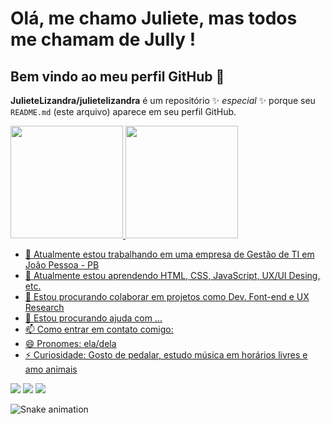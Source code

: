 # Olá, me chamo Juliete, mas todos me chamam de Jully ! 
## Bem vindo ao meu perfil GitHub 👋


**JulieteLizandra/julietelizandra** é um repositório ✨ _especial_ ✨ porque seu `README.md` (este arquivo) aparece em seu perfil GitHub.


<div>
<a href="https://github.com/JullyLizandra/">
<img loading="lazy" height="180em" src="https://github-readme-stats.vercel.app/api/top-langs/?JullyLizandra&layout=compact&langs_count=7&theme=dracula"/>
<img loading="lazy" height="180em" src="https://github-readme-stats.vercel.app/api?JullyLizandra&show_icons=true&theme=dracula&include_all_commits=true&count_private=true"/>
</div>


- 🔭 Atualmente estou trabalhando em uma empresa de Gestão de TI em João Pessoa - PB
- 🌱 Atualmente estou aprendendo HTML, CSS, JavaScript, UX/UI Desing, etc.
- 👯 Estou procurando colaborar em projetos como Dev. Font-end e UX Research
- 🤔 Estou procurando ajuda com ...
- 📫 Como entrar em contato comigo:
- 😄 Pronomes: ela/dela
- ⚡ Curiosidade: Gosto de pedalar, estudo música em horários livres e amo animais
  
<div>
<a href="https://instagram.com/jullylizandra" target="_blank"><img loading="lazy" src="https://img.shields.io/badge/-Instagram-%23E4405F?style=for-the-badge&logo=instagram&logoColor=white" target="_blank"></a>
<a href = "mailto:juliete.lizandra@dcx.ufpb.br"><img loading="lazy" src="https://img.shields.io/badge/Gmail-D14836?style=for-the-badge&logo=gmail&logoColor=white" target="_blank"></a>
<a href="https://www.linkedin.com/in/juliete-lizandra" target="_blank"><img loading="lazy" src="https://img.shields.io/badge/-LinkedIn-%230077B5?style=for-the-badge&logo=linkedin&logoColor=white" target="_blank"></a>   
</div>

![Snake animation](https://github.com/JullyLizandra/JullyLizandra/blob/output/github-contribution-grid-snake.svg)

